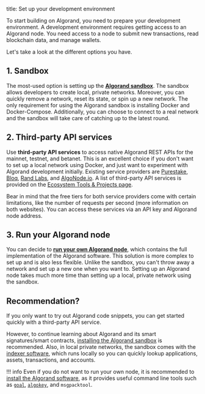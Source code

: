 title: Set up your development environment

To start building on Algorand, you need to prepare your development environment. A development environment requires getting access to an Algorand node. You need access to a node to submit new transactions, read blockchain data, and manage wallets.

Let's take a look at the different options you have.

## 1. Sandbox

The most-used option is setting up the **[Algorand sandbox](https://github.com/algorand/sandbox)**. The sandbox allows developers to create local, private networks. Moreover, you can quickly remove a network, reset its state, or spin up a new network. The only requirement for using the Algorand sandbox is installing Docker and Docker-Compose. Additionally, you can choose to connect to a real network and the sandbox will take care of catching up to the latest round.

## 2. Third-party API services

Use **third-party API services** to access native Algorand REST APIs for the mainnet, testnet, and betanet. This is an excellent choice if you don't want to set up a local network using Docker, and just want to experiment with Algorand development initially. Existing service providers are [Purestake](https://developer.purestake.io/), [Bloq](https://www.bloq.com/products/platform/bloq-connect/), [Rand Labs](https://randlabs.io/products?product=api), and [AlgoNode.io](https://algonode.io/). 
A list of third-party API services is provided on the [Ecosystem Tools & Projects page](https://developer.algorand.org/ecosystem-projects/?tags=api-services).

Bear in mind that the free tiers for both service providers come with certain limitations, like the number of requests per second (more information on both websites). You can access these services via an API key and Algorand node address.

## 3. Run your Algorand node

You can decide to **[run your own Algorand node](../../run-a-node/setup/install.md)**, which contains the full implementation of the Algorand software. This solution is more complex to set up and is also less flexible. Unlike the sandbox, you can't throw away a network and set up a new one when you want to. Setting up an Algorand node takes much more time than setting up a local, private network using the sandbox.

## Recommendation?

If you only want to try out Algorand code snippets, you can get started quickly with a third-party API service. 

However, to continue learning about Algorand and its smart signatures/smart contracts, [installing the Algorand sandbox](sandbox.md) is recommended. Also, in local private networks, the sandbox comes with the [indexer software](https://developer.algorand.org/docs/rest-apis/indexer/#create-publication-overlay), which runs locally so you can quickly lookup applications, assets, transactions, and accounts.

!!! info
    Even if you do not want to run your own node, it is recommended to [install the Algorand software](/docs/run-a-node/setup/install), as it provides useful command line tools such as [`goal`](/docs/clis/goal/goal), [`algokey`](/docs/clis/algokey/algokey), and  `msgpacktool`.